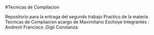 #Tecnicas de Compilacion

Repositorio para la entraga del segundo trabajo Practico de la materia Tecnicas de Compilacion acargo de Maximiliano Eschoye
Integrantes : Andreoli Francisco ,Gigli Constanza 
